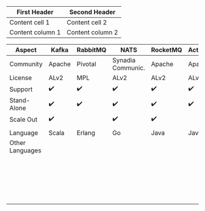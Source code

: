 
First Header | Second Header
------------ | -------------
Content cell 1 | Content cell 2
Content column 1 | Content column 2





Aspect         | Kafka              | RabbitMQ           | NATS               | RocketMQ           | ActiveMQ           | NSQ                
---------------|--------------------|--------------------|--------------------|--------------------|--------------------|--------------------
Community      | Apache             | Pivotal            | Synadia Communic.  | Apache             | Apache             | Github
License        | ALv2               | MPL                | ALv2               | ALv2               | ALv2               | MIT
Support        | :heavy_check_mark: | :heavy_check_mark: | :heavy_check_mark: | :heavy_check_mark: | :heavy_check_mark: | :heavy_check_mark: 
Stand-Alone    | :heavy_check_mark: | :heavy_check_mark: | :heavy_check_mark: | :heavy_check_mark: | :heavy_check_mark: | :heavy_check_mark: 
Scale Out      | :heavy_check_mark: |                    | :heavy_check_mark: | :heavy_check_mark: |                    |
               |                    |                    |                    |                    |                    |
Language       | Scala              | Erlang             | Go                 | Java               | Java               |
Other Languages|                    |                    |                    |                    |                    |
               |                    |                    |                    |                    |                    |
               |                    |                    |                    |                    |                    |
               |                    |                    |                    |                    |                    |
               |                    |                    |                    |                    |                    |
               |                    |                    |                    |                    |                    |
               |                    |                    |                    |                    |                    |
               |                    |                    |                    |                    |                    |                    
               |                    |                    |                    |                    |                    |                    
               |                    |                    |                    |                    |                    |                    
               |                    |                    |                    |                    |                    |                    
               |                    |                    |                    |                    |                    |                    
               |                    |                    |                    |                    |                    |                    
               |                    |                    |                    |                    |                    |                    
               |                    |                    |                    |                    |                    |                    
               |                    |                    |                    |                    |                    |                    
               |                    |                    |                    |                    |                    |                    
               |                    |                    |                    |                    |                    |                    
               |                    |                    |                    |                    |                    |                    
               |                    |                    |                    |                    |                    |                    
               |                    |                    |                    |                    |                    |                    
               |                    |                    |                    |                    |                    |                    
